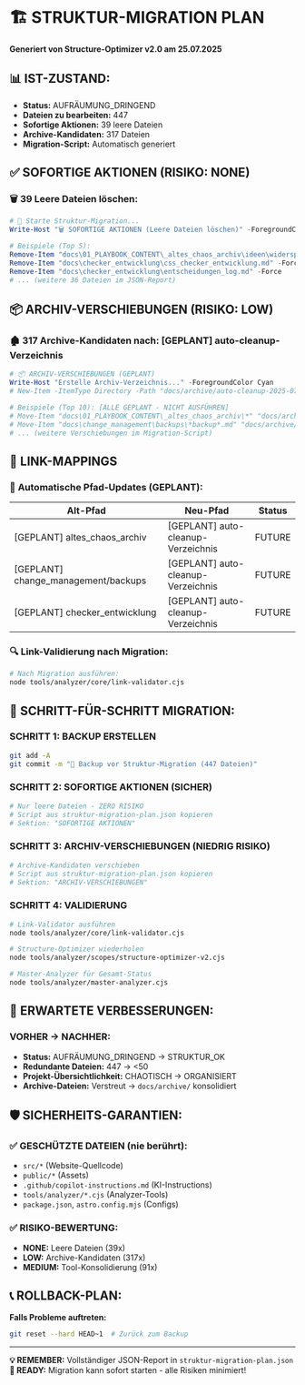 # 🏗️ STRUKTUR-MIGRATION PLAN

**Generiert von Structure-Optimizer v2.0 am 25.07.2025**

## 📊 **IST-ZUSTAND:**

- **Status:** AUFRÄUMUNG_DRINGEND
- **Dateien zu bearbeiten:** 447
- **Sofortige Aktionen:** 39 leere Dateien
- **Archive-Kandidaten:** 317 Dateien
- **Migration-Script:** Automatisch generiert

## ✅ **SOFORTIGE AKTIONEN (RISIKO: NONE)**

### 🗑️ **39 Leere Dateien löschen:**

```powershell
# 🔄 Starte Struktur-Migration...
Write-Host "🗑️ SOFORTIGE AKTIONEN (Leere Dateien löschen)" -ForegroundColor Green

# Beispiele (Top 5):
Remove-Item "docs\01_PLAYBOOK_CONTENT\_altes_chaos_archiv\ideen\widerspruchs_regelung.md" -Force
Remove-Item "docs\checker_entwicklung\css_checker_entwicklung.md" -Force
Remove-Item "docs\checker_entwicklung\entscheidungen_log.md" -Force
# ... (weitere 36 Dateien im JSON-Report)
```

## 📦 **ARCHIV-VERSCHIEBUNGEN (RISIKO: LOW)**

### 🏚️ **317 Archive-Kandidaten nach: [GEPLANT] auto-cleanup-Verzeichnis**

```powershell
# 📦 ARCHIV-VERSCHIEBUNGEN (GEPLANT)
Write-Host "Erstelle Archiv-Verzeichnis..." -ForegroundColor Cyan
# New-Item -ItemType Directory -Path "docs/archive/auto-cleanup-2025-07-25" -Force

# Beispiele (Top 10): [ALLE GEPLANT - NICHT AUSFÜHREN]
# Move-Item "docs\01_PLAYBOOK_CONTENT\_altes_chaos_archiv\*" "docs/archive/auto-cleanup-2025-07-25/"
# Move-Item "docs\change_management\backups\*backup*.md" "docs/archive/auto-cleanup-2025-07-25/"
# ... (weitere Verschiebungen im Migration-Script)
```

## 🔗 **LINK-MAPPINGS**

### 📝 **Automatische Pfad-Updates (GEPLANT):**

| **Alt-Pfad**                        | **Neu-Pfad**                       | **Status** |
| ----------------------------------- | ---------------------------------- | ---------- |
| [GEPLANT] altes_chaos_archiv        | [GEPLANT] auto-cleanup-Verzeichnis | FUTURE     |
| [GEPLANT] change_management/backups | [GEPLANT] auto-cleanup-Verzeichnis | FUTURE     |
| [GEPLANT] checker_entwicklung       | [GEPLANT] auto-cleanup-Verzeichnis | FUTURE     |

### 🔍 **Link-Validierung nach Migration:**

```bash
# Nach Migration ausführen:
node tools/analyzer/core/link-validator.cjs
```

## 🎯 **SCHRITT-FÜR-SCHRITT MIGRATION:**

### **SCHRITT 1: BACKUP ERSTELLEN**

```bash
git add -A
git commit -m "🔄 Backup vor Struktur-Migration (447 Dateien)"
```

### **SCHRITT 2: SOFORTIGE AKTIONEN (SICHER)**

```powershell
# Nur leere Dateien - ZERO RISIKO
# Script aus struktur-migration-plan.json kopieren
# Sektion: "SOFORTIGE AKTIONEN"
```

### **SCHRITT 3: ARCHIV-VERSCHIEBUNGEN (NIEDRIG RISIKO)**

```powershell
# Archive-Kandidaten verschieben
# Script aus struktur-migration-plan.json kopieren
# Sektion: "ARCHIV-VERSCHIEBUNGEN"
```

### **SCHRITT 4: VALIDIERUNG**

```bash
# Link-Validator ausführen
node tools/analyzer/core/link-validator.cjs

# Structure-Optimizer wiederholen
node tools/analyzer/scopes/structure-optimizer-v2.cjs

# Master-Analyzer für Gesamt-Status
node tools/analyzer/master-analyzer.cjs
```

## 🎯 **ERWARTETE VERBESSERUNGEN:**

### **VORHER → NACHHER:**

- **Status:** AUFRÄUMUNG_DRINGEND → STRUKTUR_OK
- **Redundante Dateien:** 447 → <50
- **Projekt-Übersichtlichkeit:** CHAOTISCH → ORGANISIERT
- **Archive-Dateien:** Verstreut → `docs/archive/` konsolidiert

## 🛡️ **SICHERHEITS-GARANTIEN:**

### ✅ **GESCHÜTZTE DATEIEN (nie berührt):**

- `src/*` (Website-Quellcode)
- `public/*` (Assets)
- `.github/copilot-instructions.md` (KI-Instructions)
- `tools/analyzer/*.cjs` (Analyzer-Tools)
- `package.json`, `astro.config.mjs` (Configs)

### ✅ **RISIKO-BEWERTUNG:**

- **NONE:** Leere Dateien (39x)
- **LOW:** Archive-Kandidaten (317x)
- **MEDIUM:** Tool-Konsolidierung (91x)

## 📞 **ROLLBACK-PLAN:**

**Falls Probleme auftreten:**

```bash
git reset --hard HEAD~1  # Zurück zum Backup
```

---

**💡 REMEMBER:** Vollständiger JSON-Report in `struktur-migration-plan.json`  
**🚀 READY:** Migration kann sofort starten - alle Risiken minimiert!

